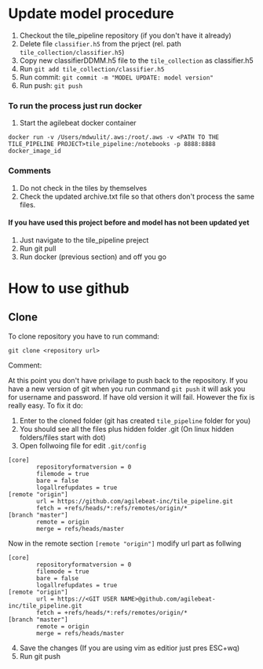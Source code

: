 # Update model procedure

1. Checkout the tile_pipeline repository (if you don't have it already)
2. Delete file `classifier.h5` from the prject (rel. path  `tile_collection/classifier.h5`)
3. Copy new classifierDDMM.h5 file to the `tile_collection` as classifier.h5
4. Run 
   `git add tile_collection/classifier.h5`
5. Run commit:
   `git commit -m "MODEL UPDATE: model version"`
6. Run push:
   `git push`

### To run the process just run docker

1. Start the agilebeat docker container

`docker run -v /Users/mdwulit/.aws:/root/.aws -v <PATH TO THE TILE_PIPELINE PROJECT>tile_pipeline:/notebooks -p 8888:8888 docker_image_id`


### Comments

1. Do not check in the tiles by themselves
2. Check the updated archive.txt file so that others don't process the same files.

#### If you have used this project before and model has not been updated yet

1. Just navigate to the tile_pipeline preject
2. Run git pull
3. Run docker (previous section) and off you go


# How to use github

## Clone

To clone repository you have to run command:

`git clone <repository url>`

Comment:

At this point you don't have privilage to push back to the repository. If you have a new version of git 
when you run command `git push` it will ask you for username and password. If have old version it will fail.
However the fix is really easy. To fix it do:

1. Enter to the cloned folder (git has created `tile_pipeline` folder for you)
2. You should see all the files plus hidden folder .git (On linux hidden folders/files start with dot)
3. Open follwoing file for edit `.git/config`

```
[core]
        repositoryformatversion = 0
        filemode = true
        bare = false
        logallrefupdates = true
[remote "origin"]
        url = https://github.com/agilebeat-inc/tile_pipeline.git
        fetch = +refs/heads/*:refs/remotes/origin/*
[branch "master"]
        remote = origin
        merge = refs/heads/master
```

Now in the remote section `[remote "origin"]` modify url part as follwing

```
[core]
        repositoryformatversion = 0
        filemode = true
        bare = false
        logallrefupdates = true
[remote "origin"]
        url = https://<GIT USER NAME>@github.com/agilebeat-inc/tile_pipeline.git
        fetch = +refs/heads/*:refs/remotes/origin/*
[branch "master"]
        remote = origin
        merge = refs/heads/master

```

4. Save the changes (If you are using vim as editior just pres ESC+wq)
5. Run git push
